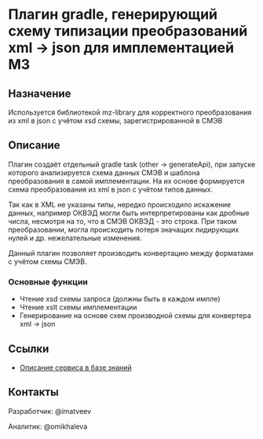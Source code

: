 # Плагин gradle, генерирующий схему типизации преобразований xml -> json для имплементацией МЗ

## Назначение

Используется библиотекой mz-library для корректного преобразования из xml в json с учётом xsd схемы, зарегистрированной
в СМЭВ

## Описание

Плагин создаёт отдельный gradle task (other -> generateApi), при запуске которого анализируется схема данных СМЭВ и
шаблона преобразования в самой имплементации. На их основе формируется схема преобразования из xml в json с учётом типов
данных.

Так как в XML не указаны типы, нередко происходило искажение данных, например ОКВЭД могли быть интерпретированы как
дробные числа, несмотря на то, что в СМЭВ ОКВЭД - это строка. При таком преобразовании, могла происходить потеря
значащих лидирующих нулей и др. нежелательные изменения.

Данный плагин позволяет производить конвертацию между форматами с учётом схемы СМЭВ.

### Основные функции

* Чтение xsd схемы запроса (должны быть в каждом импле)
* Чтение xslt схемы имплементации
* Генерирование на основе схем производной схемы для конвертера xml -> json

## Ссылки

* [Описание сервиса в базе знаний](https://)

## Контакты

Разработчик: @imatveev

Аналитик: @omikhaleva